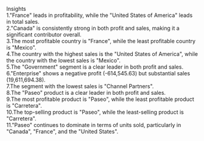Insights\
1."France" leads in profitability, while the "United States of America" leads in total sales.\
2."Canada" is consistently strong in both profit and sales, making it a significant contributor overall.\
3.The most profitable country is "France", while the least profitable country is "Mexico".\
4.The country with the highest sales is the "United States of America", while the country with the lowest sales is "Mexico".\
5.The "Government" segment is a clear leader in both profit and sales.\
6."Enterprise" shows a negative profit (-614,545.63) but substantial sales (19,611,694.38).\
7.The segment with the lowest sales is "Channel Partners".\
8.The "Paseo" product is a clear leader in both profit and sales.\
9.The most profitable product is "Paseo", while the least profitable product is "Carretera".\
10.The top-selling product is "Paseo", while the least-selling product is "Carretera".\
11."Paseo" continues to dominate in terms of units sold, particularly in "Canada", "France", and the "United States".
